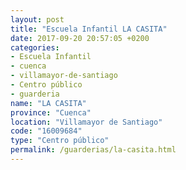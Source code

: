 ```yaml
---
layout: post
title: "Escuela Infantil LA CASITA"
date: 2017-09-20 20:57:05 +0200
categories:
- Escuela Infantil
- cuenca
- villamayor-de-santiago
- Centro público
- guarderia
name: "LA CASITA"
province: "Cuenca"
location: "Villamayor de Santiago"
code: "16009684"
type: "Centro público"
permalink: /guarderias/la-casita.html
---
```

